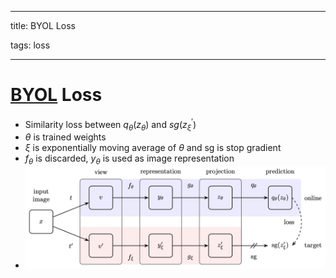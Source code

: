
---

title: BYOL Loss

tags: loss 

---

# [BYOL](BYOL.md) Loss
- Similarity loss between $q_\theta (z_\theta)$ and $sg(z^{'}_{\xi})$
- $\theta$ is trained weights
- $\xi$ is exponentially moving average of $\theta$ and sg is stop gradient
- $f_\theta$ is discarded, $y_\theta$ is used as image representation
- ![](assets/byol.jpg)
















































































